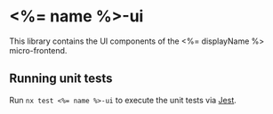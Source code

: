 # <%= name %>-ui

This library contains the UI components of the <%= displayName %> micro-frontend.

## Running unit tests

Run `nx test <%= name %>-ui` to execute the unit tests via [Jest](https://jestjs.io).
